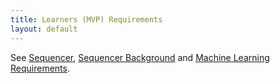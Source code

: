 ```yaml
---
title: Learners (MVP) Requirements
layout: default
---
```


See [Sequencer](/f_planning/sequencer), [Sequencer Background](/f_planning/sequencer_background) and [Machine Learning Requirements](/f_planning/ml_requirements).
